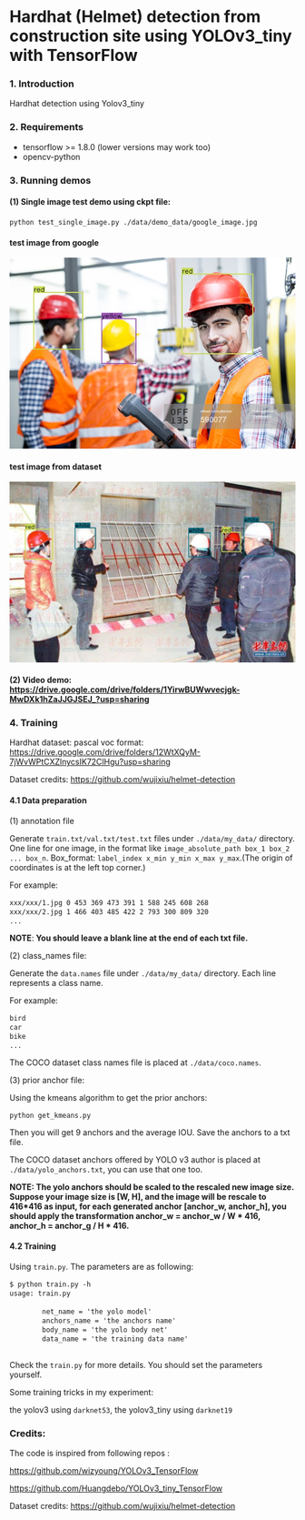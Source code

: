 #  Hardhat (Helmet) detection from construction site using YOLOv3_tiny with TensorFlow

### 1. Introduction

Hardhat detection using Yolov3_tiny

### 2. Requirements

- tensorflow >= 1.8.0 (lower versions may work too)
- opencv-python


### 3. Running demos

#### (1) Single image test demo using ckpt file:

```shell
python test_single_image.py ./data/demo_data/google_image.jpg
```

#### test image from google
![detection result](./detection%20results/test_result_google_image.jpg)

#### test image from dataset
![detection result](./detection%20results/16.jpg)





#### (2) Video demo: https://drive.google.com/drive/folders/1YirwBUWwvecjgk-MwDXk1hZaJJGJSEJ_?usp=sharing

### 4. Training

Hardhat dataset: pascal voc format: https://drive.google.com/drive/folders/12WtXQyM-7jWvWPtCXZlnycsIK72ClHgu?usp=sharing

Dataset credits: https://github.com/wujixiu/helmet-detection

#### 4.1 Data preparation 

(1) annotation file

Generate `train.txt/val.txt/test.txt` files under `./data/my_data/` directory. 
One line for one image, in the format like `image_absolute_path box_1 box_2 ... box_n`. 
Box_format: `label_index x_min y_min x_max y_max`.(The origin of coordinates is at the left top corner.)

For example:

```
xxx/xxx/1.jpg 0 453 369 473 391 1 588 245 608 268
xxx/xxx/2.jpg 1 466 403 485 422 2 793 300 809 320
...
```

**NOTE**: **You should leave a blank line at the end of each txt file.**

(2)  class_names file:

Generate the `data.names` file under `./data/my_data/` directory. Each line represents a class name.

For example:

```
bird
car
bike
...
```

The COCO dataset class names file is placed at `./data/coco.names`.

(3) prior anchor file:

Using the kmeans algorithm to get the prior anchors:

```
python get_kmeans.py
```

Then you will get 9 anchors and the average IOU. Save the anchors to a txt file.

The COCO dataset anchors offered by YOLO v3 author is placed at `./data/yolo_anchors.txt`, you can use that one too.

**NOTE: The yolo anchors should be scaled to the rescaled new image size. 
Suppose your image size is [W, H], and the image will be rescale to 416*416 as input, for each generated anchor [anchor_w, anchor_h], 
you should apply the transformation anchor_w = anchor_w / W * 416, anchor_h = anchor_g / H * 416.**

#### 4.2 Training

Using `train.py`. The parameters are as following:

```shell
$ python train.py -h
usage: train.py 

        net_name = 'the yolo model'
        anchors_name = 'the anchors name'
        body_name = 'the yolo body net'
        data_name = 'the training data name'


```

Check the `train.py` for more details. You should set the parameters yourself. 

Some training tricks in my experiment:

the yolov3 using  `darknet53`, the yolov3_tiny using `darknet19`



### Credits:

The code is inspired from following repos :

https://github.com/wizyoung/YOLOv3_TensorFlow

https://github.com/Huangdebo/YOLOv3_tiny_TensorFlow

Dataset credits: https://github.com/wujixiu/helmet-detection





 
